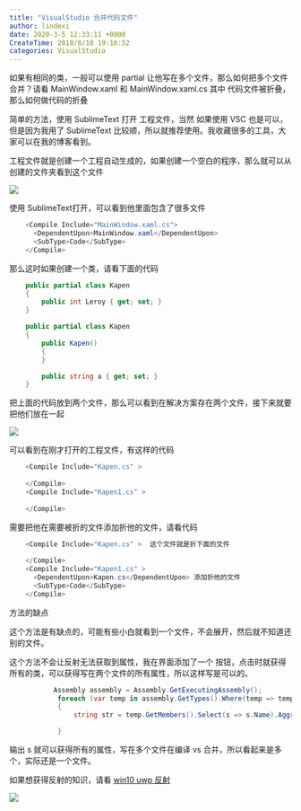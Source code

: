 ```yaml
---
title: "VisualStudio 合并代码文件"
author: lindexi
date: 2020-3-5 12:33:11 +0800
CreateTime: 2018/8/10 19:16:52
categories: VisualStudio
---
```


如果有相同的类，一般可以使用 partial 让他写在多个文件，那么如何把多个文件合并？请看 MainWindow.xaml 和 MainWindow.xaml.cs 其中 代码文件被折叠，那么如何做代码的折叠

<!--more-->


<!-- CreateTime:2018/8/10 19:16:52 -->


简单的方法，使用 SublimeText 打开 工程文件，当然 如果使用 VSC 也是可以，但是因为我用了 SublimeText 比较顺，所以就推荐使用。我收藏很多的工具，大家可以在我的博客看到。

工程文件就是创建一个工程自动生成的，如果创建一个空白的程序，那么就可以从创建的文件夹看到这个文件

![](http://image.acmx.xyz/34fdad35-5dfe-a75b-2b4b-8c5e313038e2%2F2017722155815.jpg)

使用 SublimeText打开，可以看到他里面包含了很多文件

```csharp
    <Compile Include="MainWindow.xaml.cs">
      <DependentUpon>MainWindow.xaml</DependentUpon>
      <SubType>Code</SubType>
    </Compile>
```

那么这时如果创建一个类，请看下面的代码

```csharp
    public partial class Kapen
    {
        public int Leroy { get; set; }
    }

    public partial class Kapen
    {
        public Kapen()
        {
        }

        public string a { get; set; }
    }
```

把上面的代码放到两个文件，那么可以看到在解决方案存在两个文件，接下来就要把他们放在一起

![](http://image.acmx.xyz/34fdad35-5dfe-a75b-2b4b-8c5e313038e2%2F201772216156.jpg)

可以看到在刚才打开的工程文件，有这样的代码

```csharp
    <Compile Include="Kapen.cs" >
      
    </Compile>
    <Compile Include="Kapen1.cs" >
      
    </Compile>
```

需要把他在需要被折的文件添加折他的文件，请看代码

```csharp
    <Compile Include="Kapen.cs" >  这个文件就是折下面的文件
      
    </Compile>
    <Compile Include="Kapen1.cs" >
      <DependentUpon>Kapen.cs</DependentUpon> 添加折他的文件
      <SubType>Code</SubType> 
    </Compile>
```

方法的缺点

这个方法是有缺点的，可能有些小白就看到一个文件，不会展开，然后就不知道还别的文件。

这个方法不会让反射无法获取到属性，我在界面添加了一个 按钮，点击时就获得所有的类，可以获得写在两个文件的所有属性，所以这样写是可以的。

```csharp
           Assembly assembly = Assembly.GetExecutingAssembly();
            foreach (var temp in assembly.GetTypes().Where(temp => temp == typeof(Kapen)))
            {
                string str = temp.GetMembers().Select(s => s.Name).Aggregate("", (c, s) => c + s + " ");

            }
```

输出 s 就可以获得所有的属性，写在多个文件在编译 vs 合并，所以看起来是多个，实际还是一个文件。

如果想获得反射的知识，请看
[win10 uwp 反射](http://lindexi.oschina.io/lindexi//post/win10-uwp-%E5%8F%8D%E5%B0%84/)

![](http://image.acmx.xyz/34fdad35-5dfe-a75b-2b4b-8c5e313038e2%2F20177221639.jpg)

